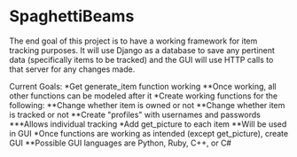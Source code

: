 # SpaghettiBeams

The end goal of this project is to have a working framework for item tracking purposes. It will use Django as a database to save any pertinent data (specifically items to be tracked) and the GUI will use HTTP calls to that server for any changes made.

Current Goals:
*Get generate_item function working
**Once working, all other functions can be modeled after it
*Create working functions for the following:
**Change whether item is owned or not
**Change whether item is tracked or not
**Create "profiles" with usernames and passwords
***Allows individual tracking
*Add get_picture to each item
**Will be used in GUI
*Once functions are working as intended (except get_picture), create GUI
**Possible GUI languages are Python, Ruby, C++, or C#
